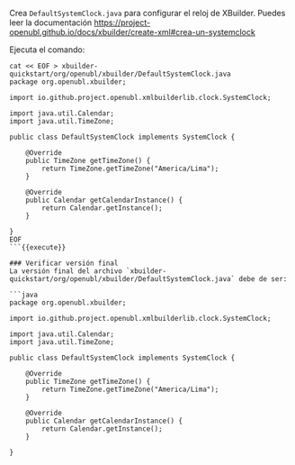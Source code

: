 Crea `DefaultSystemClock.java` para configurar el reloj de XBuilder. Puedes leer la documentación https://project-openubl.github.io/docs/xbuilder/create-xml#crea-un-systemclock

Ejecuta el comando:

```shell
cat << EOF > xbuilder-quickstart/org/openubl/xbuilder/DefaultSystemClock.java
package org.openubl.xbuilder;

import io.github.project.openubl.xmlbuilderlib.clock.SystemClock;

import java.util.Calendar;
import java.util.TimeZone;

public class DefaultSystemClock implements SystemClock {

    @Override
    public TimeZone getTimeZone() {
        return TimeZone.getTimeZone("America/Lima");
    }

    @Override
    public Calendar getCalendarInstance() {
        return Calendar.getInstance();
    }

}
EOF
```{{execute}}

### Verificar versión final
La versión final del archivo `xbuilder-quickstart/org/openubl/xbuilder/DefaultSystemClock.java` debe de ser:

```java
package org.openubl.xbuilder;

import io.github.project.openubl.xmlbuilderlib.clock.SystemClock;

import java.util.Calendar;
import java.util.TimeZone;

public class DefaultSystemClock implements SystemClock {

    @Override
    public TimeZone getTimeZone() {
        return TimeZone.getTimeZone("America/Lima");
    }

    @Override
    public Calendar getCalendarInstance() {
        return Calendar.getInstance();
    }

}
````
